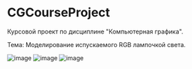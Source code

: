 # CGCourseProject
Курсовой проект по дисциплине "Компьютерная графика".

Тема: Моделирование испускаемого RGB лампочкой света.

![image](https://sun9-31.userapi.com/impf/SVZOOPp81Jlj0G18rfh-LzwuIAfRQfaTSP02Mg/40mBFelmSwk.jpg?size=245x309&quality=96&proxy=1&sign=7507326ed6194dcbcee073f9cbf962c5&type=album)
![image](https://sun9-31.userapi.com/impf/SVZOOPp81Jlj0G18rfh-LzwuIAfRQfaTSP02Mg/40mBFelmSwk.jpg?size=245x309&quality=96&proxy=1&sign=7507326ed6194dcbcee073f9cbf962c5&type=album)
![image](https://sun9-31.userapi.com/impf/SVZOOPp81Jlj0G18rfh-LzwuIAfRQfaTSP02Mg/40mBFelmSwk.jpg?size=245x309&quality=96&proxy=1&sign=7507326ed6194dcbcee073f9cbf962c5&type=album)

